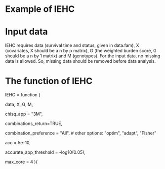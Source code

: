 # Example of IEHC
# Input data
IEHC requires data (survival time and status, given in data.fam), X (covariates, X should be a n by p matrix), G (the weighted burden score, G should be a n by 1 matrix) and M (genotypes). For the input data, no missing data is allowed. So, missing data should be removed before data analysis.
# The function of IEHC
IEHC = function (

  data, X, G, M,
  
  chisq_app = "3M",
  
  combinations_return=TRUE,
  
  combination_preference = "All", # other options: "optim", "adapt", "Fisher"
  
  acc = 5e-10,
  
  accurate_app_threshold = -log10(0.05),
  
  max_core = 4
){
